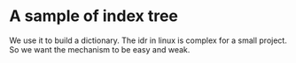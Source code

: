 # A sample of index tree
We use it to build a dictionary.
The idr in linux is complex for a small project. So we want the mechanism to be easy and weak.

